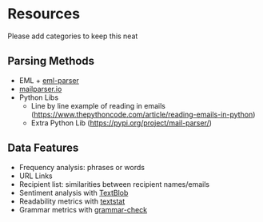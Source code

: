 Resources
=

Please add categories to keep this neat

## Parsing Methods
- EML + [eml-parser](https://pypi.org/project/eml-parser/)
- [mailparser.io](https://mailparser.io)
- Python Libs 
  - Line by line example of reading in emails (https://www.thepythoncode.com/article/reading-emails-in-python)
  - Extra Python Lib (https://pypi.org/project/mail-parser/)

## Data Features
- Frequency analysis: phrases or words
- URL Links
- Recipient list: similarities between recipient names/emails
- Sentiment analysis with [TextBlob](https://textblob.readthedocs.io/en/dev/advanced_usage.html#sentiment-analyzers)
- Readability metrics with [textstat](https://pypi.org/project/textstat/)
- Grammar metrics with [grammar-check](https://pypi.org/project/grammar-check/)
